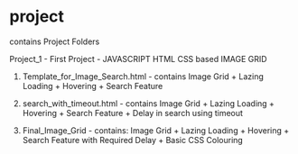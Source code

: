 # project
contains Project Folders

Project_1 - First Project - JAVASCRIPT HTML CSS based IMAGE GRID



1. Template_for_Image_Search.html - contains Image Grid + Lazing Loading + Hovering + Search Feature

2. search_with_timeout.html - contains Image Grid + Lazing Loading + Hovering + Search Feature + Delay in search using timeout


3. Final_Image_Grid - contains: Image Grid + Lazing Loading + Hovering + Search Feature with Required Delay + Basic CSS Colouring
